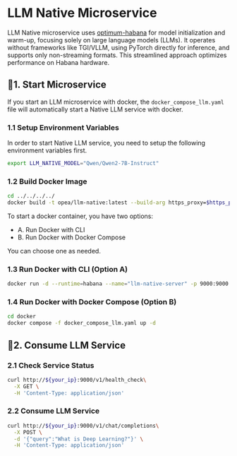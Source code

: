 # LLM Native Microservice

LLM Native microservice uses [optimum-habana](https://github.com/huggingface/optimum-habana) for model initialization and warm-up, focusing solely on large language models (LLMs). It operates without frameworks like TGI/VLLM, using PyTorch directly for inference, and supports only non-streaming formats. This streamlined approach optimizes performance on Habana hardware.

## 🚀1. Start Microservice

If you start an LLM microservice with docker, the `docker_compose_llm.yaml` file will automatically start a Native LLM service with docker.

### 1.1 Setup Environment Variables

In order to start Native LLM service, you need to setup the following environment variables first.

```bash
export LLM_NATIVE_MODEL="Qwen/Qwen2-7B-Instruct"
```

### 1.2 Build Docker Image

```bash
cd ../../../../
docker build -t opea/llm-native:latest --build-arg https_proxy=$https_proxy --build-arg http_proxy=$http_proxy -f comps/llms/text-generation/native/docker/Dockerfile .
```

To start a docker container, you have two options:

- A. Run Docker with CLI
- B. Run Docker with Docker Compose

You can choose one as needed.

### 1.3 Run Docker with CLI (Option A)

```bash
docker run -d --runtime=habana --name="llm-native-server" -p 9000:9000 -e https_proxy=$https_proxy -e http_proxy=$http_proxy -e TOKENIZERS_PARALLELISM=false -e HABANA_VISIBLE_DEVICES=all -e OMPI_MCA_btl_vader_single_copy_mechanism=none --cap-add=sys_nice --ipc=host -e LLM_NATIVE_MODEL=${LLM_NATIVE_MODEL} opea/llm-native:latest
```

### 1.4 Run Docker with Docker Compose (Option B)

```bash
cd docker
docker compose -f docker_compose_llm.yaml up -d
```

## 🚀2. Consume LLM Service

### 2.1 Check Service Status

```bash
curl http://${your_ip}:9000/v1/health_check\
  -X GET \
  -H 'Content-Type: application/json'
```

### 2.2 Consume LLM Service

```bash
curl http://${your_ip}:9000/v1/chat/completions\
  -X POST \
  -d '{"query":"What is Deep Learning?"}' \
  -H 'Content-Type: application/json'
```
